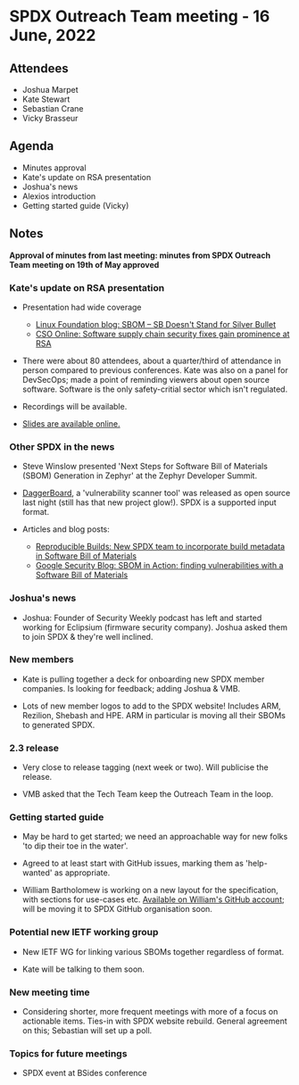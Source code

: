 # SPDX Outreach Team meeting - 16 June, 2022

## Attendees

* Joshua Marpet
* Kate Stewart
* Sebastian Crane
* Vicky Brasseur

## Agenda

* Minutes approval
* Kate's update on RSA presentation
* Joshua's news
* Alexios introduction
* Getting started guide (Vicky)

## Notes

**Approval of minutes from last meeting: minutes from SPDX Outreach Team meeting on 19th of May approved**

### Kate's update on RSA presentation

* Presentation had wide coverage
  * [Linux Foundation blog: SBOM – SB Doesn't Stand for Silver Bullet](https://linuxfoundation.org/blog/sbom-sb-doesnt-stand-for-silver-bullet/)
  * [CSO Online: Software supply chain security fixes gain prominence at RSA](https://www.csoonline.com/article/3663490/software-supply-chain-security-fixes-gain-prominence-at-rsa.html)

* There were about 80 attendees, about a quarter/third of attendance in person compared to previous conferences. Kate was also on a panel for DevSecOps; made a point of reminding viewers about open source software. Software is the only safety-critial sector which isn't regulated.

* Recordings will be available.

* [Slides are available online.](https://static.rainfocus.com/rsac/us22/sess/1626997428260001GQDO/finalwebsite/2022_USA22_DSO-M03_01_Tooling-up-Getting-SBOMs-to-Scale_1654301833390001t8kN.pdf)


### Other SPDX in the news

* Steve Winslow presented 'Next Steps for Software Bill of Materials (SBOM) Generation in Zephyr' at the Zephyr Developer Summit.

* [DaggerBoard](https://github.com/nyph-infosec/daggerboard), a 'vulnerability scanner tool' was released as open source last night (still has that new project glow!). SPDX is a supported input format. 

* Articles and blog posts:

    * [Reproducible Builds: New SPDX team to incorporate build metadata in Software Bill of Materials](https://reproducible-builds.org/reports/2022-05/#new-spdx-team-to-incorporate-build-metadata-in-software-bill-of-materials)
    * [Google Security Blog: SBOM in Action: finding vulnerabilities with a Software Bill of Materials](https://security.googleblog.com/2022/06/sbom-in-action-finding-vulnerabilities.html)

### Joshua's news

* Joshua: Founder of Security Weekly podcast has left and started working for Eclipsium (firmware security company). Joshua asked them to join SPDX & they're well inclined.

### New members

* Kate is pulling together a deck for onboarding new SPDX member companies. Is looking for feedback; adding Joshua & VMB.

* Lots of new member logos to add to the SPDX website! Includes ARM, Rezilion, Shebash and HPE. ARM in particular is moving all their SBOMs to generated SPDX.

### 2.3 release

* Very close to release tagging (next week or two). Will publicise the release.

* VMB asked that the Tech Team keep the Outreach Team in the loop.

### Getting started guide

* May be hard to get started; we need an approachable way for new folks 'to dip their toe in the water'.

* Agreed to at least start with GitHub issues, marking them as 'help-wanted' as appropriate.

* William Bartholomew is working on a new layout for the specification, with sections for use-cases etc. [Available on William's GitHub account](https://iamwillbar.github.io/spdx-spec/v2.2.2/); will be moving it to SPDX GitHub organisation soon.

### Potential new IETF working group

* New IETF WG for linking various SBOMs together regardless of format.

* Kate will be talking to them soon.

### New meeting time

* Considering shorter, more frequent meetings with more of a focus on actionable items. Ties-in with SPDX website rebuild. General agreement on this; Sebastian will set up a poll.

### Topics for future meetings

* SPDX event at BSides conference

